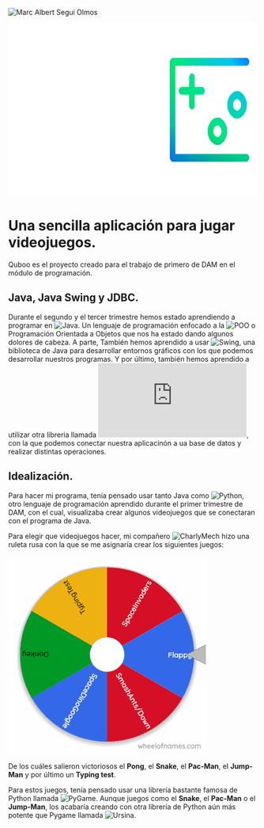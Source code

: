 ![Marc Albert Seguí Olmos](https://github.com/MarcASO1560)

<p align="center">
  <img width="700" height="350" src="img/logo.png">
</p>

# Una sencilla aplicación para jugar videojuegos.
Quboo es el proyecto creado para el trabajo de primero de DAM en el módulo de programación.

## Java, Java Swing y JDBC.
Durante el segundo y el tercer trimestre hemos estado aprendiendo a programar en ![Java](https://www.java.com/es/). Un lenguaje de programación enfocado a la ![POO](https://es.wikipedia.org/wiki/Programaci%C3%B3n_orientada_a_objetos) o Programación Orientada a Objetos que nos ha estado dando algunos dolores de cabeza. A parte, También hemos aprendido a usar ![Swing](https://es.wikipedia.org/wiki/Swing_(biblioteca_gr%C3%A1fica)), una biblioteca de Java para desarrollar entornos gráficos con los que podemos desarrollar nuestros programas. Y por último, también hemos aprendido a utilizar otra libreria llamada ![JDBC](https://www.oracle.com/es/database/technologies/jdbc-migration.html), con la que podemos conectar nuestra aplicacinón a ua base de datos y realizar distintas operaciones.

## Idealización.
Para hacer mi programa, tenía pensado usar tanto Java como ![Python](https://www.python.org/), otro lenguaje de programación aprendido durante el primer trimestre de DAM, con el cual, visualizaba crear algunos videojuegos que se conectaran con el programa de Java.

Para elegir que videojuegos hacer, mi compañero ![CharlyMech](https://github.com/CharlyMech) hizo una ruleta rusa con la que se me asignaría crear los siguientes juegos:

![Ruleta Rusa](img/wheel.gif)

De los cuáles salieron victoriosos el **Pong**, el **Snake**, el **Pac-Man**, el **Jump-Man** y por último un **Typing test**.

Para estos juegos, tenía pensado usar una librería bastante famosa de Python llamada ![PyGame](https://www.pygame.org/news). Aunque juegos como el **Snake**, el **Pac-Man** o el **Jump-Man**, los acabaría creando con otra librería de Python aún más potente que Pygame llamada ![Ursina](https://www.ursinaengine.org/).
